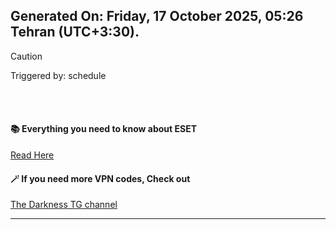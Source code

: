 ## Generated On: Friday, 17 October 2025, 05:26 Tehran (UTC+3:30).

> [!CAUTION]
> Triggered by: schedule

<br><br>

#### 📚 Everything you need to know about ESET

[Read Here](https://t.me/F_NiREvil/2113)

#### 🪄 If you need more VPN codes, Check out

[The Darkness TG channel](https://t.me/Eset_key_trial)

---

<br><br>

